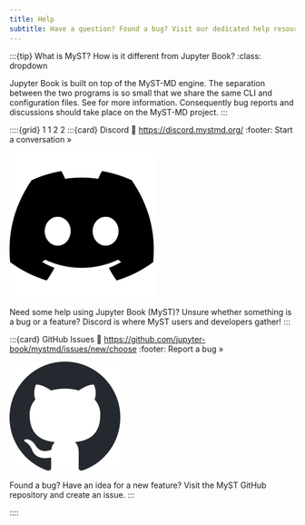 ```yaml
---
title: Help
subtitle: Have a question? Found a bug? Visit our dedicated help resources. 
---
```


:::{tip} What is MyST? How is it different from Jupyter Book?
:class: dropdown

Jupyter Book is built on top of the MyST-MD engine. The separation between the two programs is so small that we share the same CLI and configuration files. See [](about/toolchain.md) for more information. Consequently bug reports and discussions should take place on the MyST-MD project.
:::

::::{grid} 1 1 2 2
:::{card} Discord
:link: https://discord.mystmd.org/
:footer: Start a conversation »

![](media/images/discord-mark-black.svg)

Need some help using Jupyter Book (MyST)? Unsure whether something is a bug or a feature? Discord is where MyST users and developers gather! 
:::

:::{card} GitHub Issues
:link: https://github.com/jupyter-book/mystmd/issues/new/choose
:footer: Report a bug »

![](media/images/github-mark.svg)

Found a bug? Have an idea for a new feature? Visit the MyST GitHub repository and create an issue.
:::


::::
